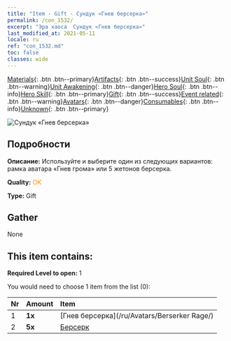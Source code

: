 ```yaml
---
title: "Item - Gift - Сундук «Гнев берсерка»"
permalink: /con_1532/
excerpt: "Эра хаоса  Сундук «Гнев берсерка»"
last_modified_at: 2021-05-11
locale: ru
ref: "con_1532.md"
toc: false
classes: wide
---
```

 [Materials](/ItemsRU/){: .btn .btn--primary}[Artifacts](/ItemsRU/Artifacts/){: .btn .btn--success}[Unit Soul](/ItemsRU/UnitSoul/){: .btn .btn--warning}[Unit Awakening](/ItemsRU/UnitAwakening/){: .btn .btn--danger}[Hero Soul](/ItemsRU/HeroSoul/){: .btn .btn--info}[Hero Skill](/ItemsRU/HeroSkill/){: .btn .btn--primary}[Gift](/ItemsRU/Gift/){: .btn .btn--success}[Event related](/ItemsRU/Events/){: .btn .btn--warning}[Avatars](/ItemsRU/Avatars/){: .btn .btn--danger}[Consumables](/ItemsRU/Consumables/){: .btn .btn--info}[Unknown](/ItemsRU/Unknown/){: .btn .btn--primary}

 ![Сундук «Гнев берсерка»](/images/t/i_907146.png)

## Подробности
 **Описание:** Используйте и выберите один из следующих вариантов: рамка аватара «Гнев грома» или 5 жетонов берсерка.

 **Quality:** <span style="color: #FF8C00">OK</span>

 **Type:** Gift

## Gather

  None

## This item contains:

 **Required Level to open:** 1

 You would need to choose 1 item from the list (0):

  | Nr | Amount |     Item    |
  |:---|:-------|:------------|
  | 1 |  **1x** | [Гнев берсерка](/ru/Avatars/Berserker Rage/) |  | 
  | 2 |  **5x** | [Берсерк](/ItemsRU/unt_224/) |  | 
